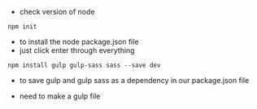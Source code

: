 - check version of node 
```
npm init
```
- to install the node package.json file
- just click enter through everything

```
npm install gulp gulp-sass sass --save dev
```

- to save gulp and gulp sass as a dependency in our package.json file 

- need to make a gulp file